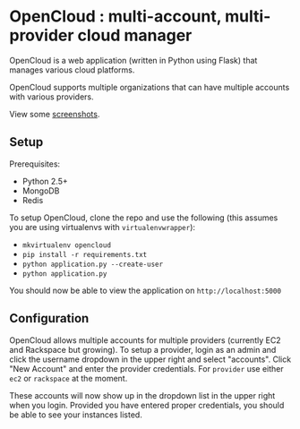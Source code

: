 OpenCloud : multi-account, multi-provider cloud manager
=======================================================
OpenCloud is a web application (written in Python using Flask) that manages various cloud platforms.

OpenCloud supports multiple organizations that can have multiple accounts with various providers.

View some [screenshots](http://bit.ly/Jbx00G).

Setup
-----
Prerequisites:

* Python 2.5+
* MongoDB
* Redis

To setup OpenCloud, clone the repo and use the following (this assumes you are using virtualenvs with `virtualenvwrapper`):

* `mkvirtualenv opencloud`
* `pip install -r requirements.txt`
* `python application.py --create-user`
* `python application.py`

You should now be able to view the application on `http://localhost:5000`

Configuration
--------------
OpenCloud allows multiple accounts for multiple providers (currently EC2 and Rackspace but growing).  To setup a provider, login as an admin and click the username dropdown in the upper right and select "accounts".  Click "New Account" and enter the provider credentials.  For `provider` use either `ec2` or `rackspace` at the moment.

These accounts will now show up in the dropdown list in the upper right when you login.  Provided you have entered proper credentials, you should be able to see your instances listed.